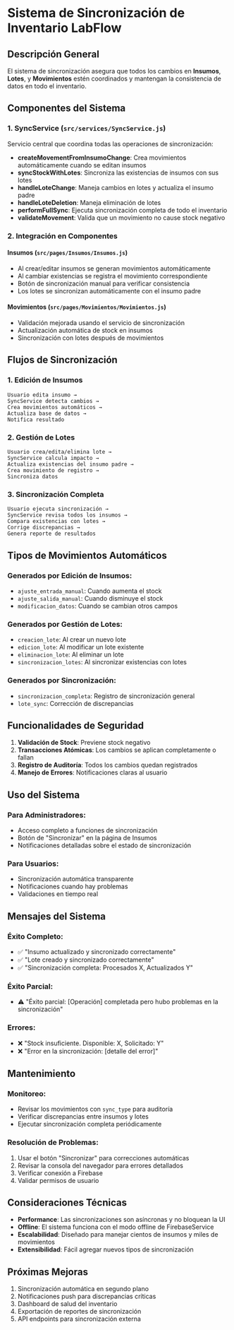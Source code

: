 # Sistema de Sincronización de Inventario LabFlow

## Descripción General

El sistema de sincronización asegura que todos los cambios en **Insumos**, **Lotes**, y **Movimientos** estén coordinados y mantengan la consistencia de datos en todo el inventario.

## Componentes del Sistema

### 1. SyncService (`src/services/SyncService.js`)

Servicio central que coordina todas las operaciones de sincronización:

- **createMovementFromInsumoChange**: Crea movimientos automáticamente cuando se editan insumos
- **syncStockWithLotes**: Sincroniza las existencias de insumos con sus lotes
- **handleLoteChange**: Maneja cambios en lotes y actualiza el insumo padre
- **handleLoteDeletion**: Maneja eliminación de lotes
- **performFullSync**: Ejecuta sincronización completa de todo el inventario
- **validateMovement**: Valida que un movimiento no cause stock negativo

### 2. Integración en Componentes

#### Insumos (`src/pages/Insumos/Insumos.js`)
- Al crear/editar insumos se generan movimientos automáticamente
- Al cambiar existencias se registra el movimiento correspondiente
- Botón de sincronización manual para verificar consistencia
- Los lotes se sincronizan automáticamente con el insumo padre

#### Movimientos (`src/pages/Movimientos/Movimientos.js`)
- Validación mejorada usando el servicio de sincronización
- Actualización automática de stock en insumos
- Sincronización con lotes después de movimientos

## Flujos de Sincronización

### 1. Edición de Insumos
```
Usuario edita insumo → 
SyncService detecta cambios → 
Crea movimientos automáticos → 
Actualiza base de datos → 
Notifica resultado
```

### 2. Gestión de Lotes
```
Usuario crea/edita/elimina lote → 
SyncService calcula impacto → 
Actualiza existencias del insumo padre → 
Crea movimiento de registro → 
Sincroniza datos
```

### 3. Sincronización Completa
```
Usuario ejecuta sincronización → 
SyncService revisa todos los insumos → 
Compara existencias con lotes → 
Corrige discrepancias → 
Genera reporte de resultados
```

## Tipos de Movimientos Automáticos

### Generados por Edición de Insumos:
- `ajuste_entrada_manual`: Cuando aumenta el stock
- `ajuste_salida_manual`: Cuando disminuye el stock
- `modificacion_datos`: Cuando se cambian otros campos

### Generados por Gestión de Lotes:
- `creacion_lote`: Al crear un nuevo lote
- `edicion_lote`: Al modificar un lote existente
- `eliminacion_lote`: Al eliminar un lote
- `sincronizacion_lotes`: Al sincronizar existencias con lotes

### Generados por Sincronización:
- `sincronizacion_completa`: Registro de sincronización general
- `lote_sync`: Corrección de discrepancias

## Funcionalidades de Seguridad

1. **Validación de Stock**: Previene stock negativo
2. **Transacciones Atómicas**: Los cambios se aplican completamente o fallan
3. **Registro de Auditoría**: Todos los cambios quedan registrados
4. **Manejo de Errores**: Notificaciones claras al usuario

## Uso del Sistema

### Para Administradores:
- Acceso completo a funciones de sincronización
- Botón de "Sincronizar" en la página de Insumos
- Notificaciones detalladas sobre el estado de sincronización

### Para Usuarios:
- Sincronización automática transparente
- Notificaciones cuando hay problemas
- Validaciones en tiempo real

## Mensajes del Sistema

### Éxito Completo:
- ✅ "Insumo actualizado y sincronizado correctamente"
- ✅ "Lote creado y sincronizado correctamente"
- ✅ "Sincronización completa: Procesados X, Actualizados Y"

### Éxito Parcial:
- ⚠️ "Éxito parcial: [Operación] completada pero hubo problemas en la sincronización"

### Errores:
- ❌ "Stock insuficiente. Disponible: X, Solicitado: Y"
- ❌ "Error en la sincronización: [detalle del error]"

## Mantenimiento

### Monitoreo:
- Revisar los movimientos con `sync_type` para auditoría
- Verificar discrepancias entre insumos y lotes
- Ejecutar sincronización completa periódicamente

### Resolución de Problemas:
1. Usar el botón "Sincronizar" para correcciones automáticas
2. Revisar la consola del navegador para errores detallados
3. Verificar conexión a Firebase
4. Validar permisos de usuario

## Consideraciones Técnicas

- **Performance**: Las sincronizaciones son asíncronas y no bloquean la UI
- **Offline**: El sistema funciona con el modo offline de FirebaseService
- **Escalabilidad**: Diseñado para manejar cientos de insumos y miles de movimientos
- **Extensibilidad**: Fácil agregar nuevos tipos de sincronización

## Próximas Mejoras

1. Sincronización automática en segundo plano
2. Notificaciones push para discrepancias críticas
3. Dashboard de salud del inventario
4. Exportación de reportes de sincronización
5. API endpoints para sincronización externa

